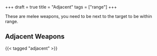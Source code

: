 +++
draft = true
title = "Adjacent"
tags = ["range"]
+++

These are melee weapons, you need to be next to the target to be within range.

## Adjacent Weapons

{{< tagged "adjacent" >}}
